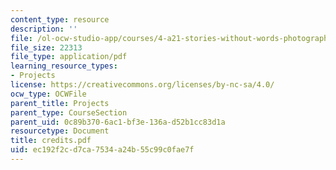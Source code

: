 ```yaml
---
content_type: resource
description: ''
file: /ol-ocw-studio-app/courses/4-a21-stories-without-words-photographing-the-first-year-fall-2006/ec192f2cd7ca7534a24b55c99c0fae7f_credits.pdf
file_size: 22313
file_type: application/pdf
learning_resource_types:
- Projects
license: https://creativecommons.org/licenses/by-nc-sa/4.0/
ocw_type: OCWFile
parent_title: Projects
parent_type: CourseSection
parent_uid: 0c89b370-6ac1-bf3e-136a-d52b1cc83d1a
resourcetype: Document
title: credits.pdf
uid: ec192f2c-d7ca-7534-a24b-55c99c0fae7f
---
```

